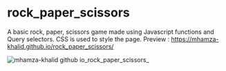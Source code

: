 # rock_paper_scissors
A basic rock, paper, scissors game made using Javascript functions and Query selectors.
CSS is used to style the page.
Preview : https://mhamza-khalid.github.io/rock_paper_scissors/

![mhamza-khalid github io_rock_paper_scissors_](https://github.com/mhamza-khalid/rock_paper_scissors/assets/125656697/a8ed0910-cce2-4d86-b0f4-368584e2d2bb)



